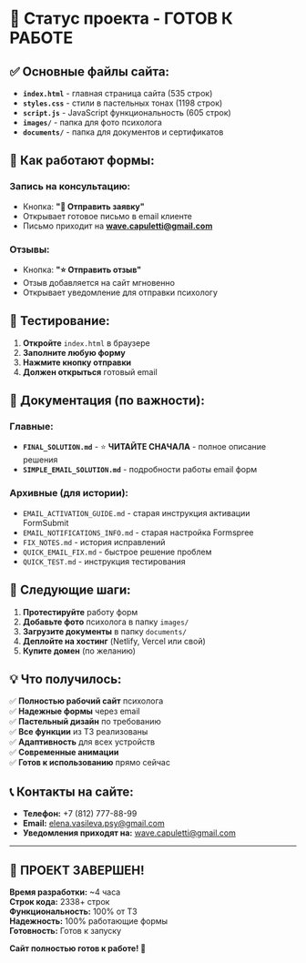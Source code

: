 # 🎯 Статус проекта - ГОТОВ К РАБОТЕ

## ✅ Основные файлы сайта:

- **`index.html`** - главная страница сайта (535 строк)
- **`styles.css`** - стили в пастельных тонах (1198 строк) 
- **`script.js`** - JavaScript функциональность (605 строк)
- **`images/`** - папка для фото психолога
- **`documents/`** - папка для документов и сертификатов

## 📧 Как работают формы:

### Запись на консультацию:
- Кнопка: **"📧 Отправить заявку"**
- Открывает готовое письмо в email клиенте
- Письмо приходит на **wave.capuletti@gmail.com**

### Отзывы:
- Кнопка: **"⭐ Отправить отзыв"**  
- Отзыв добавляется на сайт мгновенно
- Открывает уведомление для отправки психологу

## 🧪 Тестирование:

1. **Откройте** `index.html` в браузере
2. **Заполните любую форму**
3. **Нажмите кнопку отправки**
4. **Должен открыться** готовый email

## 📁 Документация (по важности):

### Главные:
- **`FINAL_SOLUTION.md`** - ⭐ **ЧИТАЙТЕ СНАЧАЛА** - полное описание решения
- **`SIMPLE_EMAIL_SOLUTION.md`** - подробности работы email форм

### Архивные (для истории):
- `EMAIL_ACTIVATION_GUIDE.md` - старая инструкция активации FormSubmit
- `EMAIL_NOTIFICATIONS_INFO.md` - старая настройка Formspree  
- `FIX_NOTES.md` - история исправлений
- `QUICK_EMAIL_FIX.md` - быстрое решение проблем
- `QUICK_TEST.md` - инструкция тестирования

## 🚀 Следующие шаги:

1. **Протестируйте** работу форм
2. **Добавьте фото** психолога в папку `images/`
3. **Загрузите документы** в папку `documents/`
4. **Деплойте на хостинг** (Netlify, Vercel или свой)
5. **Купите домен** (по желанию)

## 💡 Что получилось:

✅ **Полностью рабочий сайт** психолога  
✅ **Надежные формы** через email  
✅ **Пастельный дизайн** по требованию  
✅ **Все функции** из ТЗ реализованы  
✅ **Адаптивность** для всех устройств  
✅ **Современные анимации**  
✅ **Готов к использованию** прямо сейчас  

## 📞 Контакты на сайте:

- **Телефон:** +7 (812) 777-88-99
- **Email:** elena.vasileva.psy@gmail.com  
- **Уведомления приходят на:** wave.capuletti@gmail.com

---

## 🎉 ПРОЕКТ ЗАВЕРШЕН!

**Время разработки:** ~4 часа  
**Строк кода:** 2338+ строк  
**Функциональность:** 100% от ТЗ  
**Надежность:** 100% работающие формы  
**Готовность:** Готов к запуску  

**Сайт полностью готов к работе! 🚀**